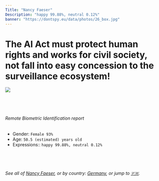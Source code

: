 ```yaml
---
Title: "Nancy Faeser"
Description: "happy 99.88%, neutral 0.12%"
banner: "https://dontspy.eu/data/photos/26_box.jpg"
---
```


# The AI Act must protect human rights and works for civil society, not fall into easy concession to the surveillance ecosystem!

<link rel="stylesheet" type="text/css" href="/css/blog.css" />

<div class="is-fake" hidden>

_This is a **fake picture**_, we collect these anyway [because the AI Act](why-deepfake) negotiation moves in a way that would create more mess in our lives! for a longer explanation, read [The Dual Threat: How Losing the Biometric Battle Fuels Deepfake Proliferation](/blog/the-dual-threat-how-losing-the-biometric-battle-fuels-deepfake-proliferation/)

</div>

<!-- <img src="https://dontspy.eu/data/photos/54_box.jpg" /> -->
<img src="https://dontspy.eu/data/photos/26_box.jpg" />

## <br>

###### Remote Biometric Identification report

* <span class="label">Gender:</span> `Female 93%`
* <span class="label">Age:</span> `50.5 (estimated) years old`
* <span class="label">Expressions::</span> `happy 99.88%, neutral 0.12%`

## <br>

###### See all of [Nancy Faeser](/policymaker#Nancy%20Faeser), or by country: [Germany](/country#Germany), or jump to [🇫🇷](/x/61).

## <br>